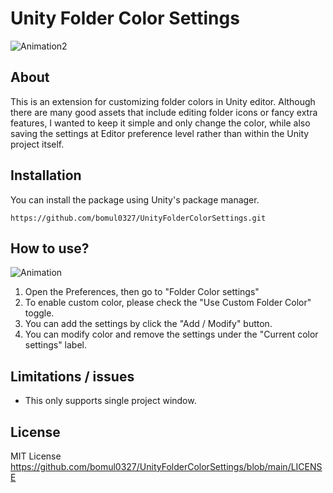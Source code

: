 # Unity Folder Color Settings
![Animation2](https://github.com/user-attachments/assets/39a8e3a1-d4d5-448d-a724-cf70b766e3fb)

## About

This is an extension for customizing folder colors in Unity editor. Although there are many good assets that include editing folder icons or fancy extra features, I wanted to keep it simple and only change the color, while also saving the settings at Editor preference level rather than within the Unity project itself.

## Installation

You can install the package using Unity's package manager.
```
https://github.com/bomul0327/UnityFolderColorSettings.git
```

## How to use?
![Animation](https://github.com/user-attachments/assets/58ebff85-3535-4c0e-bd9f-c1e41d47fde8)

1. Open the Preferences, then go to "Folder Color settings"
2. To enable custom color, please check the "Use Custom Folder Color" toggle.
3. You can add the settings by click the "Add / Modify" button.
4. You can modify color and remove the settings under the "Current color settings" label.

## Limitations / issues

- This only supports single project window.

## License

MIT License
https://github.com/bomul0327/UnityFolderColorSettings/blob/main/LICENSE
